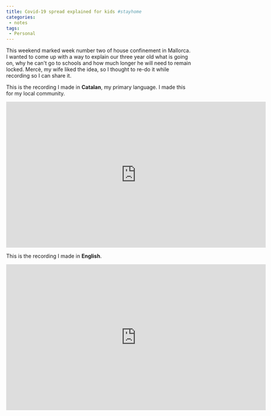 ```yaml
---
title: Covid-19 spread explained for kids #stayhome
categories:
 - notes
tags:
 - Personal
---
```

This weekend marked week number two of house confinement in Mallorca. I wanted to come up with a way to explain our
three year old what is going on, why he can't go to schools and how much longer he will need to remain locked. Mercè, my
wife liked the idea, so I thought to re-do it while recording so I can share it. 
<!-- more -->
This is the recording I made in **Catalan**, my primary language. I made this for my local community.

<iframe id='ivplayer' width='700' height='394' src='https://invidious.snopyta.org/embed/uIk9Bba06Ak' style='border:none;'></iframe>

This is the recording I made in **English**.

<iframe id='ivplayer' width='700' height='394' src='https://invidious.snopyta.org/embed/1Fqle3BH6Ec' style='border:none;'></iframe>
